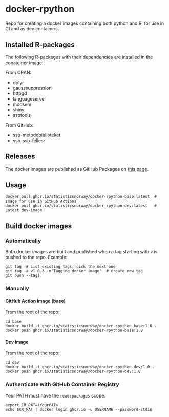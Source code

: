 # docker-rpython
Repo for creating a docker images containing both python and R, for use in CI and as
dev containers.

## Installed R-packages
The following R-packages with their dependencies are installed in the conatainer image:

From CRAN:
* dplyr
* gausssuppression
* httpgd
* languageserver
* modsem
* shiny
* ssbtools

From GitHub:
* ssb-metodebiblioteket
* ssb-ssb-fellesr

## Releases

The docker images are published as GitHub Packages on
[this page](https://github.com/statisticsnorway/docker-rpython/pkgs/container/docker-rpython-base). 

## Usage

```shell
docker pull ghcr.io/statisticsnorway/docker-rpython-base:latest  # Image for use in GitHub Actions
docker pull ghcr.io/statisticsnorway/docker-rpython-dev:latest   # Latest dev-image
```

## Build docker images

### Automatically

Both docker images are built and published when a tag starting with `v` is pushed
to the repo. Example:

```shell
git tag  # List existing tags, pick the next one
git tag -a v1.0.3 -m"Tagging docker image"  # create new tag
git push --tags
```

### Manually

#### GitHub Action image (base)

From the root of the repo:

```shell
cd base
docker build -t ghcr.io/statisticsnorway/docker-rpython-base:1.0 .
docker push ghcr.io/statisticsnorway/docker-rpython-base:1.0
```

#### Dev image

From the root of the repo:

```shell
cd dev
docker build -t ghcr.io/statisticsnorway/docker-rpython-dev:1.0 .
docker push ghcr.io/statisticsnorway/docker-rpython-dev:1.0
```

### Authenticate with GitHub Container Registry

Your PATH must have the `read:packages` scope.

```shell
export CR_PAT=<YourPAT>
echo $CR_PAT | docker login ghcr.io -u USERNAME --password-stdin
```
